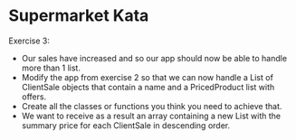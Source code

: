 # Supermarket Kata

Exercise 3:
- Our sales have increased and so our app should now be able to handle more than 1 list. 
- Modify the app from exercise 2 so that we can now handle a List of ClientSale objects that contain a name and a PricedProduct list with offers. 
- Create all the classes or functions you think you need to achieve that.
- We want to receive as a result an array containing a new List with the summary price for each ClientSale in descending order.



